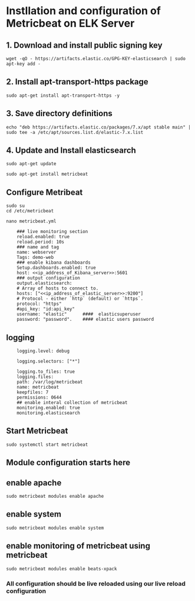 # Instllation and configuration of Metricbeat on ELK Server

## 1. Download and install public signing key 



    wget -qO - https://artifacts.elastic.co/GPG-KEY-elasticsearch | sudo apt-key add -

## 2. Install apt-transport-https package

    sudo apt-get install apt-transport-https -y

## 3. Save directory definitions

    echo "deb https://artifacts.elastic.co/packages/7.x/apt stable main" | sudo tee -a /etc/apt/sources.list.d/elastic-7.x.list


## 4. Update and Install elasticsearch

    sudo apt-get update 

    sudo apt-get install metricbeat

## Configure Metribeat

    sudo su
    cd /etc/metricbeat

    nano metricbeat.yml

        ### live monitoring section 
        reload.enabled: true
        reload.period: 10s
        ### name and tag
        name: webserver
        Tags: demo-web
        ### enable kibana dashboards
        Setup.dashboards.enabled: true
        host: <<ip_address_of_Kibana_server>>:5601
        ### output configuration
        output.elasticsearch:
        # Array of hosts to connect to.
        hosts: ["<<ip_address_of_elastic_server>>:9200"]
        # Protocol - either `http` (default) or `https`.
        protocol: "https"
        #api_key: "id:api_key"
        username: "elastic"      ####  elasticsuperuser
        password: "password".    #### elastic users password
 ## logging
        logging.level: debug

        logging.selectors: ["*"]

        logging.to_files: true
        logging.files:
        path: /var/log/metricbeat
        name: metricbeat
        keepfiles: 7
        permissions: 0644
        ## enable interal collection of metricbeat
        monitoring.enabled: true
        monitoring.elasticsearch



## Start Metricbeat

    sudo systemctl start metricbeat

## Module configuration starts here

## enable apache

    sudo metricbeat modules enable apache

## enable system

    sudo metricbeat modules enable system

## enable monitoring of metricbeat using metricbeat

    sudo metricbeat modules enable beats-xpack


### All configuration should be live reloaded using our live reload configuration



